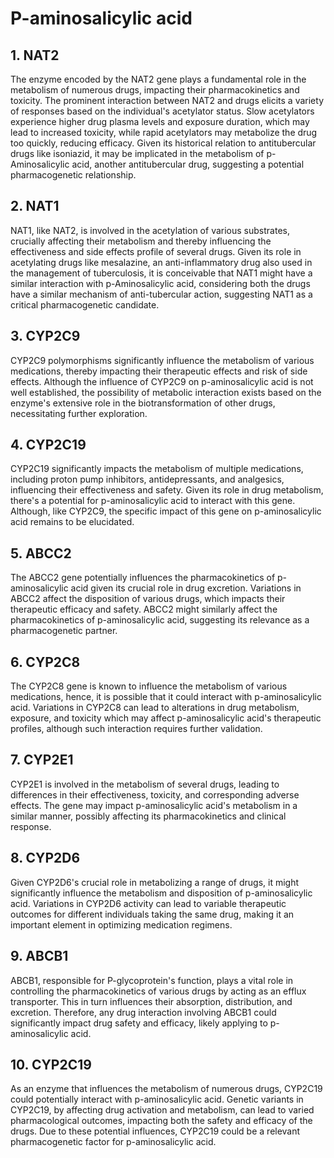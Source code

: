 # P-aminosalicylic acid

## 1. NAT2
The enzyme encoded by the NAT2 gene plays a fundamental role in the metabolism of numerous drugs, impacting their pharmacokinetics and toxicity. The prominent interaction between NAT2 and drugs elicits a variety of responses based on the individual's acetylator status. Slow acetylators experience higher drug plasma levels and exposure duration, which may lead to increased toxicity, while rapid acetylators may metabolize the drug too quickly, reducing efficacy. Given its historical relation to antitubercular drugs like isoniazid, it may be implicated in the metabolism of p-Aminosalicylic acid, another antitubercular drug, suggesting a potential pharmacogenetic relationship.

## 2. NAT1
NAT1, like NAT2, is involved in the acetylation of various substrates, crucially affecting their metabolism and thereby influencing the effectiveness and side effects profile of several drugs. Given its role in acetylating drugs like mesalazine, an anti-inflammatory drug also used in the management of tuberculosis, it is conceivable that NAT1 might have a similar interaction with p-Aminosalicylic acid, considering both the drugs have a similar mechanism of anti-tubercular action, suggesting NAT1 as a critical pharmacogenetic candidate.

## 3. CYP2C9
CYP2C9 polymorphisms significantly influence the metabolism of various medications, thereby impacting their therapeutic effects and risk of side effects. Although the influence of CYP2C9 on p-aminosalicylic acid is not well established, the possibility of metabolic interaction exists based on the enzyme's extensive role in the biotransformation of other drugs, necessitating further exploration.

## 4. CYP2C19
CYP2C19 significantly impacts the metabolism of multiple medications, including proton pump inhibitors, antidepressants, and analgesics, influencing their effectiveness and safety. Given its role in drug metabolism, there's a potential for p-aminosalicylic acid to interact with this gene. Although, like CYP2C9, the specific impact of this gene on p-aminosalicylic acid remains to be elucidated.

## 5. ABCC2
The ABCC2 gene potentially influences the pharmacokinetics of p-aminosalicylic acid given its crucial role in drug excretion. Variations in ABCC2 affect the disposition of various drugs, which impacts their therapeutic efficacy and safety. ABCC2 might similarly affect the pharmacokinetics of p-aminosalicylic acid, suggesting its relevance as a pharmacogenetic partner.

## 6. CYP2C8
The CYP2C8 gene is known to influence the metabolism of various medications, hence, it is possible that it could interact with p-aminosalicylic acid. Variations in CYP2C8 can lead to alterations in drug metabolism, exposure, and toxicity which may affect p-aminosalicylic acid's therapeutic profiles, although such interaction requires further validation.

## 7. CYP2E1
CYP2E1 is involved in the metabolism of several drugs, leading to differences in their effectiveness, toxicity, and corresponding adverse effects. The gene may impact p-aminosalicylic acid's metabolism in a similar manner, possibly affecting its pharmacokinetics and clinical response.

## 8. CYP2D6
Given CYP2D6's crucial role in metabolizing a range of drugs, it might significantly influence the metabolism and disposition of p-aminosalicylic acid. Variations in CYP2D6 activity can lead to variable therapeutic outcomes for different individuals taking the same drug, making it an important element in optimizing medication regimens.

## 9. ABCB1
ABCB1, responsible for P-glycoprotein's function, plays a vital role in controlling the pharmacokinetics of various drugs by acting as an efflux transporter. This in turn influences their absorption, distribution, and excretion. Therefore, any drug interaction involving ABCB1 could significantly impact drug safety and efficacy, likely applying to p-aminosalicylic acid.

## 10. CYP2C19
As an enzyme that influences the metabolism of numerous drugs, CYP2C19 could potentially interact with p-aminosalicylic acid. Genetic variants in CYP2C19, by affecting drug activation and metabolism, can lead to varied pharmacological outcomes, impacting both the safety and efficacy of the drugs. Due to these potential influences, CYP2C19 could be a relevant pharmacogenetic factor for p-aminosalicylic acid.

